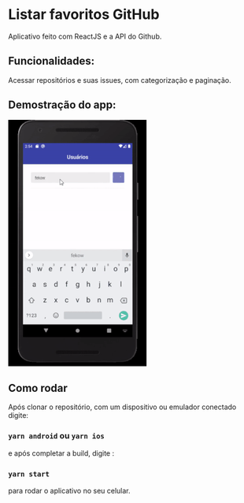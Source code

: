 # Listar favoritos GitHub

Aplicativo feito com ReactJS e a API do Github.

## Funcionalidades:

Acessar repositórios e suas issues, com categorização e paginação.

## Demostração do app:

![](demo.gif)

## Como rodar

Após clonar o repositório, com um dispositivo ou emulador conectado digite:

### `yarn android` ou `yarn ios`

e após completar a build, digite :

### `yarn start`

para rodar o aplicativo no seu celular.
